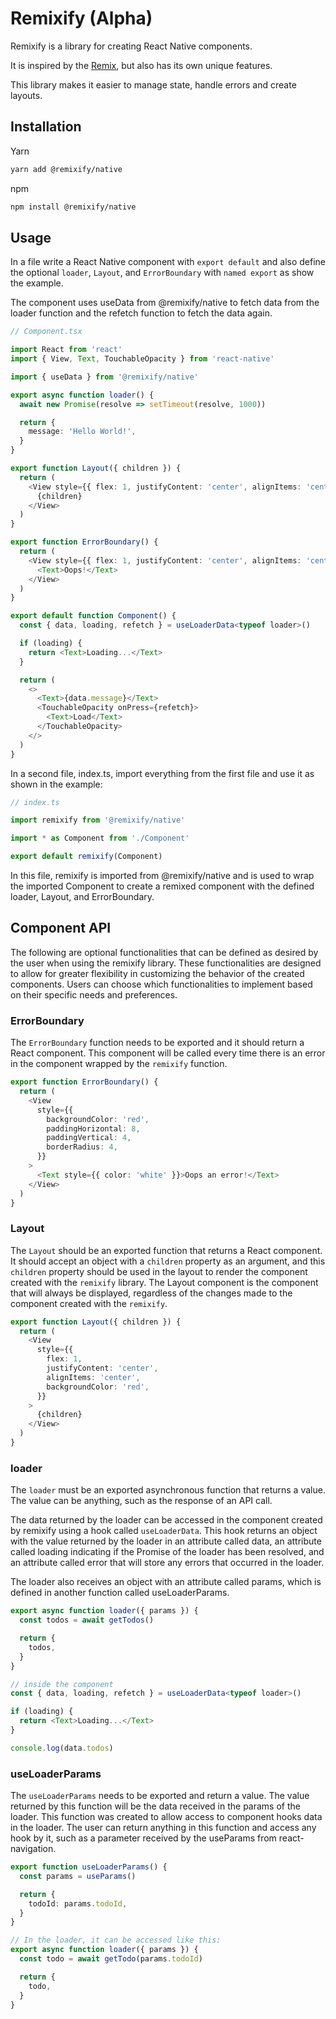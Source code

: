 # Remixify (Alpha)

Remixify is a library for creating React Native components.

It is inspired by the [Remix](https://remix.run), but also has its own unique features.

This library makes it easier to manage state, handle errors and create layouts.

## Installation

Yarn

```sh
yarn add @remixify/native
```

npm

```sh
npm install @remixify/native
```

## Usage

In a file write a React Native component with `export default` and also define the optional `loader`, `Layout`, and `ErrorBoundary` with `named export` as show the example.

The component uses useData from @remixify/native to fetch data from the loader function and the refetch function to fetch the data again.

```typescript
// Component.tsx

import React from 'react'
import { View, Text, TouchableOpacity } from 'react-native'

import { useData } from '@remixify/native'

export async function loader() {
  await new Promise(resolve => setTimeout(resolve, 1000))

  return {
    message: 'Hello World!',
  }
}

export function Layout({ children }) {
  return (
    <View style={{ flex: 1, justifyContent: 'center', alignItems: 'center' }}>
      {children}
    </View>
  )
}

export function ErrorBoundary() {
  return (
    <View style={{ flex: 1, justifyContent: 'center', alignItems: 'center' }}>
      <Text>Oops!</Text>
    </View>
  )
}

export default function Component() {
  const { data, loading, refetch } = useLoaderData<typeof loader>()

  if (loading) {
    return <Text>Loading...</Text>
  }

  return (
    <>
      <Text>{data.message}</Text>
      <TouchableOpacity onPress={refetch}>
        <Text>Load</Text>
      </TouchableOpacity>
    </>
  )
}
```

In a second file, index.ts, import everything from the first file and use it as shown in the example:

```typescript
// index.ts

import remixify from '@remixify/native'

import * as Component from './Component'

export default remixify(Component)
```

In this file, remixify is imported from @remixify/native and is used to wrap the imported Component to create a remixed component with the defined loader, Layout, and ErrorBoundary.

## Component API

The following are optional functionalities that can be defined as desired by the user when using the remixify library. These functionalities are designed to allow for greater flexibility in customizing the behavior of the created components. Users can choose which functionalities to implement based on their specific needs and preferences.

### ErrorBoundary

The `ErrorBoundary` function needs to be exported and it should return a React component. This component will be called every time there is an error in the component wrapped by the `remixify` function.

```typescript
export function ErrorBoundary() {
  return (
    <View
      style={{
        backgroundColor: 'red',
        paddingHorizontal: 8,
        paddingVertical: 4,
        borderRadius: 4,
      }}
    >
      <Text style={{ color: 'white' }}>Oops an error!</Text>
    </View>
  )
}
```

### Layout

The `Layout` should be an exported function that returns a React component. It should accept an object with a `children` property as an argument, and this `children` property should be used in the layout to render the component created with the `remixify` library. The Layout component is the component that will always be displayed, regardless of the changes made to the component created with the `remixify`.

```typescript
export function Layout({ children }) {
  return (
    <View
      style={{
        flex: 1,
        justifyContent: 'center',
        alignItems: 'center',
        backgroundColor: 'red',
      }}
    >
      {children}
    </View>
  )
}
```

### loader

The `loader` must be an exported asynchronous function that returns a value. The value can be anything, such as the response of an API call.

The data returned by the loader can be accessed in the component created by remixify using a hook called `useLoaderData`. This hook returns an object with the value returned by the loader in an attribute called data, an attribute called loading indicating if the Promise of the loader has been resolved, and an attribute called error that will store any errors that occurred in the loader.

The loader also receives an object with an attribute called params, which is defined in another function called useLoaderParams.

```typescript
export async function loader({ params }) {
  const todos = await getTodos()

  return {
    todos,
  }
}

// inside the component
const { data, loading, refetch } = useLoaderData<typeof loader>()

if (loading) {
  return <Text>Loading...</Text>
}

console.log(data.todos)
```

### useLoaderParams

The `useLoaderParams` needs to be exported and return a value. The value returned by this function will be the data received in the params of the loader. This function was created to allow access to component hooks data in the loader. The user can return anything in this function and access any hook by it, such as a parameter received by the useParams from react-navigation.

```typescript
export function useLoaderParams() {
  const params = useParams()

  return {
    todoId: params.todoId,
  }
}

// In the loader, it can be accessed like this:
export async function loader({ params }) {
  const todo = await getTodo(params.todoId)

  return {
    todo,
  }
}
```
